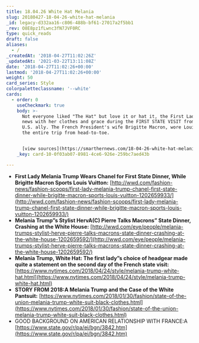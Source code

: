 ```yaml
---
title: 18.04.26 White Hat Melania
slug: 20180427-18-04-26-white-hat-melania
_id: legacy-d332aa16-c806-488b-bf61-27017a2f5bb1
_rev: O8E8pz1fLwnc3fN7JVF0RC
type: quick_reads
draft: false
aliases:
  - /
_createdAt: '2018-04-27T11:02:26Z'
_updatedAt: '2021-03-22T13:11:08Z'
date: '2018-04-27T11:02:26+00:00'
lastmod: '2018-04-27T11:02:26+00:00'
weight: 50
card_series: Style
colorpaletteclassname: '--white'
cards:
  - order: 0
    useCheckmark: true
    body: >-
      Not everyone liked "The Hat" but love it or hat it, the First Lady made
      news with her clothes and grace during the FIRST STATE VISIT from a major
      U.S. ally. The French President's wife Brigitte Macron, wore Louis Vuitton
      the entire trip from head-to-toe.


      [view sources](https://smarthernews.com/18-04-26-white-hat-melania/)
    _key: card-10-0f03ab07-8981-4ce6-926e-259bc7aed43b

---
```

* **First Lady Melania Trump Wears Chanel for First State Dinner, While Brigitte Macron Sports Louis Vuitton:** [http://wwd.com/fashion-news/fashion-scoops/first-lady-melania-trump-chanel-first-state-dinner-while-brigitte-macron-sports-louis-vuitton-1202659933/](http://wwd.com/fashion-news/fashion-scoops/first-lady-melania-trump-chanel-first-state-dinner-while-brigitte-macron-sports-louis-vuitton-1202659933/)
* **Melania Trump”s Stylist HervA(C) Pierre Talks Macrons” State Dinner, Crashing at the White House:** [http://wwd.com/eye/people/melania-trumps-stylist-herve-pierre-talks-macrons-state-dinner-crashing-at-the-white-house-1202659592/](http://wwd.com/eye/people/melania-trumps-stylist-herve-pierre-talks-macrons-state-dinner-crashing-at-the-white-house-1202659592/)
* **Melania Trump, White Hat: The first lady”s choice of headgear made quite a statement on the second day of the French state visit:** [https://www.nytimes.com/2018/04/24/style/melania-trump-white-hat.html](https://www.nytimes.com/2018/04/24/style/melania-trump-white-hat.html)
* **STORY FROM 2018:A Melania Trump and the Case of the White Pantsuit:** [https://www.nytimes.com/2018/01/30/fashion/state-of-the-union-melania-trump-white-suit-black-clothes.html](https://www.nytimes.com/2018/01/30/fashion/state-of-the-union-melania-trump-white-suit-black-clothes.html)
* GOOD BACKGROUND ON AMERICAN RELATIONSHIP WITH FRANCE:A [https://www.state.gov/r/pa/ei/bgn/3842.htm](https://www.state.gov/r/pa/ei/bgn/3842.htm)